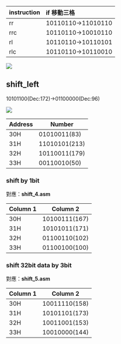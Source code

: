 


| instruction | if 移動三格        |
|:----------- |:------------------ |
| rr          | 10110110->11010110 |
| rrc         | 10110110->10010110 |
| rl          | 10110110->10110101 |
| rlc         | 10110110->10110010 |


![](https://i.imgur.com/m4iEArk.png)

## shift_left 
10101100(Dec:172)->01100000(Dec:96)
 

![](https://i.imgur.com/ybWW5Ie.png)


| Address | Number |
| -------- | -------- |
|  30H        | 01010011(83)         |
|  31H        | 11010101(213)         |
|  32H        |  10110011(179)        |
| 33H     | 00110010(50)     |



### shift by 1bit
對應：**shift_4.asm**

| Column 1 | Column 2      |
|:-------- | ------------- |
| 30H      | 10100111(167) |
| 31H      | 10101011(171) |
| 32H      | 01100110(102) |
| 33H      | 01100100(100) |


### shift 32bit data by 3bit
對應：**shift_5.asm**

| Column 1 | Column 2      |
|:-------- | ------------- |
| 30H      | 10011110(158) |
| 31H      | 10101101(173) |
| 32H      | 10011001(153) |
| 33H      | 10010000(144) |
